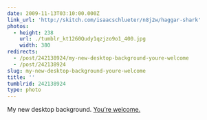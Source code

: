 ```yaml
---
date: 2009-11-13T03:10:00.000Z
link_url: 'http://skitch.com/isaacschlueter/n8j2w/haggar-shark'
photos:
  - height: 238
    url: ./tumblr_kt1260Qudy1qzjzo9o1_400.jpg
    width: 380
redirects:
  - /post/242138924/my-new-desktop-background-youre-welcome
  - /post/242138924
slug: my-new-desktop-background-youre-welcome
title: ''
tumblrid: 242138924
type: photo
---
```

<p>My new desktop background. <a href="http://skitch.com/isaacschlueter/n8j2w/haggar-shark">You&rsquo;re welcome.</a></p>
